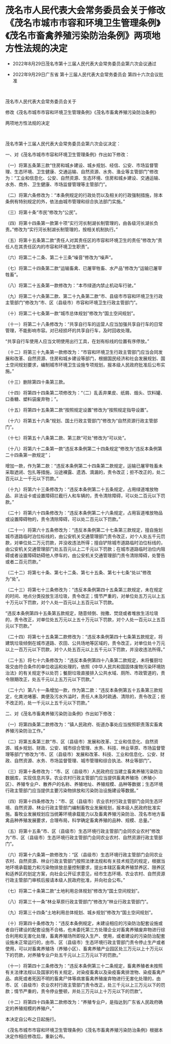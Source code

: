 # 茂名市人民代表大会常务委员会关于修改《茂名市城市市容和环境卫生管理条例》《茂名市畜禽养殖污染防治条例》两项地方性法规的决定

- 2022年8月29日茂名市第十三届人民代表大会常务委员会第六次会议通过

- 2022年9月29日广东省
  第十三届人民代表大会常务委员会
  第四十六次会议批准

<!-- INFO END -->

​

茂名市人民代表大会常务委员会关于

修改《茂名市城市市容和环境卫生管理条例》《茂名市畜禽养殖污染防治条例》

两项地方性法规的决定

​

茂名市第十三届人民代表大会常务委员会第六次会议决定：

一、对《茂名市城市市容和环境卫生管理条例》作出如下修改：

（一）将第五条第三款“住房和城乡建设、城乡规划、经信、公安、市场监督管理、生态环境、卫生健康、交通运输、自然资源、水务、渔业等主管部门”修改为：“工业和信息化、公安、自然资源、生态环境、住房和城乡建设、交通运输、水务、商务、卫生健康、市场监督管理等主管部门”。

（二）将第六条修改为：“本条例规定的行政处罚以及相关的行政强制措施，除本条例有特别规定的外，依法由城市管理和综合执法部门实施。”

（三）将第十条“市民”修改为“公民”。

（四）将第十四条第一款第十项“实行河长制湖长制管理的，由各级河长湖长负责。”修改为“实行河长制湖长制管理的，按相关机制执行。”

（五）将第十五条第二款“责任人对其责任区的市容和环境卫生的责任”修改为“责任人在其责任区内的市容和环境卫生职责”。

（六）将第二十二条、第二十三条“噪音”修改为“噪声”。

（七）将第二十四条第二款“运输畜禽、已屠宰牲畜、水产品”修改为“运输已屠宰牲畜”。

（八）将第二十五条第一款修改为：“本市绿道内禁止机动车行驶。”

（九）将第二十六条第二款、第二十九条第二款“市、县级市市容和环境卫生行政主管部门”修改为“市、区（县级市）市容和环境卫生行政主管部门”。

（十）将第二十七条第一款“城市总体规划”修改为“国土空间规划”。

（十一）将第二十八条修改为：“共享自行车的运营人应当加强共享自行车的日常管理，不能影响市容。对已经损坏的共享自行车，及时回收处理。

“共享自行车使用人应当文明使用出行工具，在划有标线的位置有序停放。”

（十二）将第三十九条第一款修改为：“市容和环境卫生行政主管部门应当会同发展和改革、自然资源、住房和城乡建设等部门，根据国民经济和社会发展规划、国土空间规划要求，编制城市环境卫生设施专项规划，报本级人民政府批准后公布实施。”

（十三）删除第四十条第三款。

（十四）将第四十四条第二项修改为：“（二）乱丢弃果皮、纸屑、烟头、饮料罐、口香糖、塑料袋废弃物；”。

（十五）将第四十五条第二款“按照规定设置”修改为“按照规定指导设置”。

（十六）将第五十六条“规划、国土行政主管部门”修改为“自然资源行政主管部门”。

（十七）将第五十八条第二款、第三款“可处”修改为“可以处”。

（十八）将第六十二条第一款“违反本条例第二十四条规定”修改为“违反本条例第二十四条第一款规定”；

增加一款，作为第二款：“违反本条例第二十四条第二款规定，运输已屠宰牲畜未采取遮闭、包扎等措施，沿途裸露、遗洒、滴漏的，责令改正；拒不改正的，处二百元以上一千元以下罚款。”

（十九）将第六十三条修改为：“违反本条例第二十五条规定，占用绿道堆放物品、非法设卡或设置障碍拦截行人和车辆的，责令清除障碍，可以处二百元以下罚款。”

（二十）将第六十四条修改为：“违反本条例第二十六条规定，占用盲道堆放物品或设置障碍物的，责令清除障碍，可以处二百元以下罚款。”

（二十一）将第六十五条修改为：“违反本条例第二十七条第三款规定，擅自施划城市道路临时泊位标线的，由公安机关交通管理部门责令改正，对个人处五千元罚款，对单位处二万元罚款，并没收违法所得；擅自铲除城市道路临时泊位标线的，由公安机关交通管理部门处五百元以上二千元以下罚款；在城市道路临时泊位内阻碍或者设置障碍妨碍他人停车的，由公安机关交通管理部门责令清除障碍，处警告或者二百元罚款。”

（二十二）将第七十条、第七十二条、第七十五条、第七十七条“处以”修改为“处”。

（二十三）将第七十三条修改为：“违反本条例第四十五条第三款规定，未在规定的时间、地点分类投放生活垃圾，责令改正；情节严重的，对单位处五万元以上五十万元以下罚款，对个人处一百元以上五百元以下罚款。

“违反本条例第四十五条第五款规定，随意倾倒、抛撒、焚烧或者堆放生活垃圾的，责令改正，对单位处五万元以上五十万元以下罚款，对个人处一百元以上五百元以下罚款。”

（二十四）将第七十五条第二款修改为：“违反本条例第四十七条第五款规定，将建筑垃圾倾倒在城市道路、农田、公共场地等区域的，责令改正，对单位处十万元以上一百万元以下罚款，对个人处五百元以上五千元以下罚款，并没收违法所得。”

（二十五）将七十六条修改为：“违反本条例第四十八条第二款规定，未将餐厨垃圾交由符合条件的单位收运和处理的，依照《中华人民共和国固体废物污染环境防治法》的有关规定予以处罚；餐厨垃圾直接排入公共水域、厕所、市政管道的，责令限期改正，处五千元以上五万元以下罚款。”

（二十六）第八十一条增加一款，作为第二款：“违反本条例第五十五条第三款规定，化粪池堵塞、粪便及污水外溢时，责任人未及时疏通、清除的，责令改正；拒不改正的，处一千元以上五千元以下罚款。”

二、对《茂名市畜禽养殖污染防治条例》作出如下修改：

（一）将第四条第二款修改为：“镇人民政府、街道办事处应当按照职责落实畜禽养殖污染防治工作。”

（二）将第五条第三款“市、区（县级市）发展和改革、工业和信息化、自然资源、城乡规划、财政、公安、城市综合管理、水务、科技、林业草原、市场监督管理等部门”修改为“市、区（县级市）发展和改革、科技、工业和信息化、公安、财政、自然资源、水务、市场监督管理、城市管理和综合执法、林业等部门”。

（三）将第十条修改为：“市、区（县级市）人民政府应当建立畜禽养殖污染防治数据库，实现信息共享。农业农村行政主管部门应当提供畜禽养殖场（养殖小区）、养殖专业户、散养户的名称、养殖地址、养殖规模、品种等数据；生态环境行政主管部门应当提供主要污染物排放和污染防治设施建设等数据。”

（四）将第十四条修改为：“市、区（县级市）农业农村行政主管部门会同生态环境、自然资源、林业行政主管部门编制畜牧业发展规划，报本级人民政府批准实施。畜牧业发展规划应当统筹环境承载能力以及畜禽养殖污染防治、茂名市地方畜禽品种养殖发展要求，合理布局，科学确定畜禽养殖的品种、规模、总量。”

（五）将第十五条“市、区（县级市）生态环境行政主管部门会同农业农村”修改为“市、区（县级市）生态环境行政主管部门会同农业农村、自然资源行政主管部门”。

（六）将第十六条第一款修改为：“区（县级市）生态环境行政主管部门会同农业农村、自然资源、林业行政主管部门按照法律法规和有关技术规范的规定，根据当地环境承载能力和污染物排放总量控制要求，提出本辖区畜禽养殖禁养区、限养区和适养区的划定方案，向社会公开征求意见，经市生态环境、农业农村、自然资源行政主管部门审核后报请本级人民政府批准，并向社会公布。”

（七）将第二十条第二款“土地利用总体规划”修改为“国土空间规划”。

（八）将第三十一条“林业草原行政主管部门”修改为“林业行政主管部门”。

（九）将第三十四条“土地利用总体规划、城乡规划”修改为“国土空间规划”。

（十）将第四十条修改为：“违反本条例规定，未建设相应的污染防治配套设施或者自行建设的配套设施不合格，也未委托第三方处理企业对畜禽养殖废弃物进行综合利用和无害化处理，畜禽养殖场所即投入生产、使用，或者建设的污染防治配套设施未正常运行的，由市、区（县级市）生态环境行政主管部门责令停止生产或者使用，可以对畜禽养殖场（养殖小区）、畜禽养殖产业园区处三万元以上十万元以下的罚款，对养殖专业户处五千元以上三万元以下的罚款。”

（十一）将第四十三条修改为：“违反本条例第三十二条规定，畜禽养殖者未按照有关法律法规以及国家的有关规定，对染疫畜禽以及染疫畜禽排泄物、染疫畜禽产品、病死或者死因不明的畜禽尸体等病害畜禽养殖废弃物进行无害化处理的，由市、区（县级市）农业农村行政主管部门责令改正，处三千元以上三万元以下的罚款；情节严重的，责令停业整顿，并处三万元以上十万元以下的罚款”。

（十二）将第四十四条第二款修改为：“养殖专业户，是指达到广东省人民政府确定的养殖规模的养殖户。”

本决定自公布之日起施行。

《茂名市城市市容和环境卫生管理条例》《茂名市畜禽养殖污染防治条例》根据本决定作相应修改后，重新公布。
